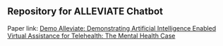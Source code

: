## Repository for ALLEVIATE Chatbot

Paper link: [Demo Alleviate: Demonstrating Artificial Intelligence Enabled Virtual Assistance for Telehealth: The Mental Health Case](https://scholar.google.com/citations?view_op=view_citation&hl=en&user=LpOo_IUAAAAJ&citation_for_view=LpOo_IUAAAAJ:6sy8ByAbWgIC)

